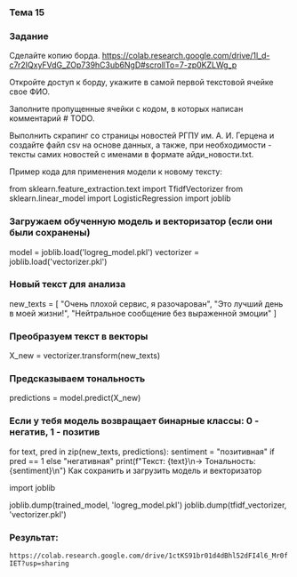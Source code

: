 ### Тема 15
### Задание
Сделайте копию борда. https://colab.research.google.com/drive/1l_d-c7r2IQxyFVdG_ZOp739hC3ub6NgD#scrollTo=7-zp0KZLWg_p

Откройте доступ к борду, укажите в самой первой текстовой ячейке свое ФИО.

Заполните пропущенные ячейки с кодом, в которых написан комментарий # TODO. 

Выполнить скрапинг со страницы новостей РГПУ им. А. И. Герцена и создайте файл csv на основе данных, а также, при необходимости - тексты самих новостей с именами в формате айди_новости.txt.


Пример кода для применения модели к новому тексту:

from sklearn.feature_extraction.text import TfidfVectorizer
from sklearn.linear_model import LogisticRegression
import joblib

### Загружаем обученную модель и векторизатор (если они были сохранены)
model = joblib.load('logreg_model.pkl')
vectorizer = joblib.load('vectorizer.pkl')

### Новый текст для анализа
new_texts = [
    "Очень плохой сервис, я разочарован",
    "Это лучший день в моей жизни!",
    "Нейтральное сообщение без выраженной эмоции"
]

### Преобразуем текст в векторы
X_new = vectorizer.transform(new_texts)

### Предсказываем тональность
predictions = model.predict(X_new)

### Если у тебя модель возвращает бинарные классы: 0 - негатив, 1 - позитив
for text, pred in zip(new_texts, predictions):
    sentiment = "позитивная" if pred == 1 else "негативная"
    print(f"Текст: {text}\n→ Тональность: {sentiment}\n")
Как сохранить и загрузить модель и векторизатор

import joblib

joblib.dump(trained_model, 'logreg_model.pkl')
joblib.dump(tfidf_vectorizer, 'vectorizer.pkl')

### Результат:
`https://colab.research.google.com/drive/1ctKS91br01d4dBhl52dFI4l6_Mr0fIET?usp=sharing`